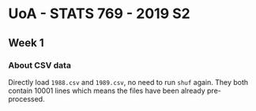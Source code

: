 # UoA - STATS 769 - 2019 S2

## Week 1
### About CSV data
Directly load `1988.csv` and `1989.csv`, no need to run `shuf` again. They both contain 10001 lines which means the files have been already pre-processed.
